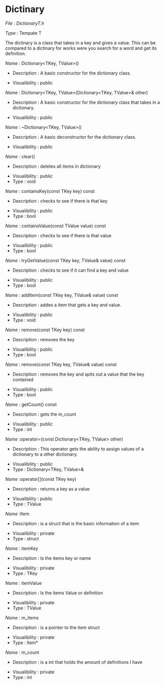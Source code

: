 # Dictinary

$File$ : _DictionaryT.h_ 

$Type$ : Tempate T

The dictinary is a class that takes in a key and gives a value. This can be compared to a dictinary for works were you search for a word and get its definition.


$Name$ : Dictionary<TKey, TValue>()
+ Description : A basic constructor for the dictionary class.
* Visualibility : public

$Name$ : Dictionary<TKey, TValue>(Dictionary<TKey, TValue>& other)
+ Description : A basic constructor for the dictionary class that takes in a dictionary.
* Visualibility : public

$Name$ : ~Dictionary<TKey, TValue>()
+ Description : A basic deconstructor for the dictionary class.
* Visualibility : public

$Name$ : clear()
+ Description : deletes all items in dictionary
* Visualibility : public
* Type : void

$Name$ : containsKey(const TKey key) const
+ Description : checks to see if there is that key
* Visualibility : public
* Type : bool

$Name$ : containsValue(const TValue value) const
+ Description : checks to see if there is that value
* Visualibility : public
* Type : bool

$Name$ : tryGetValue(const TKey key, TValue& value) const
+ Description : checks to see if it can find a key and value
* Visualibility : public
* Type : bool

$Name$ : addItem(const TKey key, TValue& value) const
+ Description : addes a item that gets a key and value. 
* Visualibility : public
* Type : void

$Name$ : remove(const TKey key) const
+ Description : removes the key
* Visualibility : public
* Type : bool

$Name$ : remove(const TKey key, TValue& value) const
+ Description : removes the key and spits out a value that the key contained
* Visualibility : public
* Type : bool

$Name$ : getCount() const
+ Description : gets the m_count
* Visualibility : public
* Type : int

$Name$ :operator=(const Dictionary<TKey, TValue> other)
+ Description : This operator gets the ability to assign values of a dictionary to a other dictionary.
* Visualibility : public
* Type :  Dictionary<TKey, TValue>& 

$Name$ :operator[](const TKey key)
+ Description : returns a key as a value
* Visualibility : public
* Type :  TValue

$Name$ :Item
+ Description : is a struct that is the basic information of a item
* Visualibility : private
* Type :  struct

$Name$ : itemKey
+ Description : Is the items key or name
* Visualibility : private
* Type :  TKey

$Name$ : itemValue
+ Description : Is the items Value or definition
* Visualibility : private
* Type :  TValue


$Name$ : m_items
+ Description : is a pointer to the item struct
* Visualibility : private
* Type :  Item*

$Name$ : m_count
+ Description : is a int that holds the amount of definitions I have
* Visualibility : private
* Type :  int